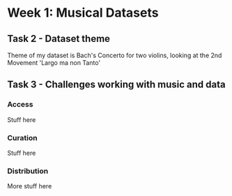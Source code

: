 # Week 1: Musical Datasets
## Task 2 - Dataset theme
Theme of my dataset is Bach's Concerto for two violins, looking at the 2nd Movement 'Largo ma non Tanto'
## Task 3 - Challenges working with music and data
### Access 
Stuff here
### Curation
Stuff here
### Distribution
More stuff here          
